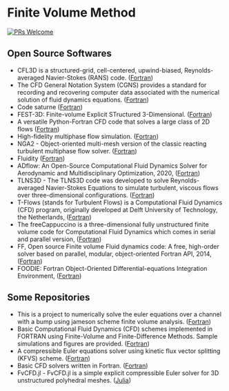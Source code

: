 # Finite Volume Method

[![PRs Welcome](https://img.shields.io/badge/PRs-welcome-brightgreen.svg?style=flat-square)](http://makeapullrequest.com)


## Open Source Softwares
* CFL3D is a structured-grid, cell-centered, upwind-biased, Reynolds-averaged Navier-Stokes (RANS) code. ([Fortran](https://github.com/nasa/CFL3D))
* The CFD General Notation System (CGNS) provides a standard for recording and recovering computer data associated with the numerical solution of fluid dynamics equations. ([Fortran](https://github.com/CGNS/CGNS))
* Code saturne ([Fortran](https://github.com/code-saturne/code_saturne))
* FEST-3D: Finite-volume Explicit STructured 3-Dimensional. ([Fortran](https://github.com/FEST3D/FEST-3D))
* A versatile Python-Fortran CFD code that solves a large class of 2D flows ([Fortran](https://github.com/pvthinker/Fluid2d))
* High-fidelity multiphase flow simulation. ([Fortran](https://github.com/MFlowCode/MFC))
* NGA2 -  Object-oriented multi-mesh version of the classic reacting turbulent multiphase flow solver. ([Fortran](https://github.com/desjardi/NGA2))
* Fluidity ([Fortran](https://github.com/FluidityProject/fluidity))
* ADflow: An Open-Source Computational Fluid Dynamics Solver for Aerodynamic and Multidisciplinary Optimization, 2020, ([Fortran](https://github.com/mdolab/adflow))
* TLNS3D - The TLNS3D code was developed to solve Reynolds-averaged Navier-Stokes Equations to simulate turbulent, viscous flows over three-dimensional configurations. ([Fortran](https://github.com/nasa/TLNS3D))
* T-Flows (stands for Turbulent Flows) is a Computational Fluid Dynamics (CFD) program, originally developed at Delft University of Technology, the Netherlands, ([Fortran](https://github.com/DelNov/T-Flows))
* The freeCappuccino is a three-dimensional fully unstructured finite volume code for Computational Fluid Dynamics which comes in serial and parallel version, ([Fortran](https://github.com/nikola-m/freeCappuccino))
* FF, Open source Finite volume Fluid dynamics code: A free, high-order solver based on parallel, modular, object-oriented Fortran API, 2014, ([Fortran](https://github.com/szaghi/OFF))
* FOODIE: Fortran Object-Oriented Differential-equations Integration Environment, ([Fortran](https://github.com/Fortran-FOSS-Programmers/FOODIE))


## Some Repositories
* This is a project to numerically solve the euler equations over a channel with a bump using jameson scheme finite volume analysis. ([Fortran](https://github.com/NoahLopezGit/2DEulerSolver))
* Basic Computational Fluid Dynamics (CFD) schemes implemented in FORTRAN using Finite-Volume and Finite-Difference Methods. Sample simulations and figures are provided. ([Fortran](https://github.com/brli3/CFD))
* A compressible Euler equations solver using kinetic flux vector splitting (KFVS) scheme. ([Fortran](https://github.com/truongd8593/euler2D-kfvs-Fortran2003))
* Basic CFD solvers written in Fortran. ([Fortran](https://github.com/corygoates/Flow81)) 
* FvCFD.jl - FvCFD.jl is a simple explicit compressible Euler solver for 3D unstructured polyhedral meshes. ([Julia](https://github.com/henrystoldt/FvCFD.jl))
